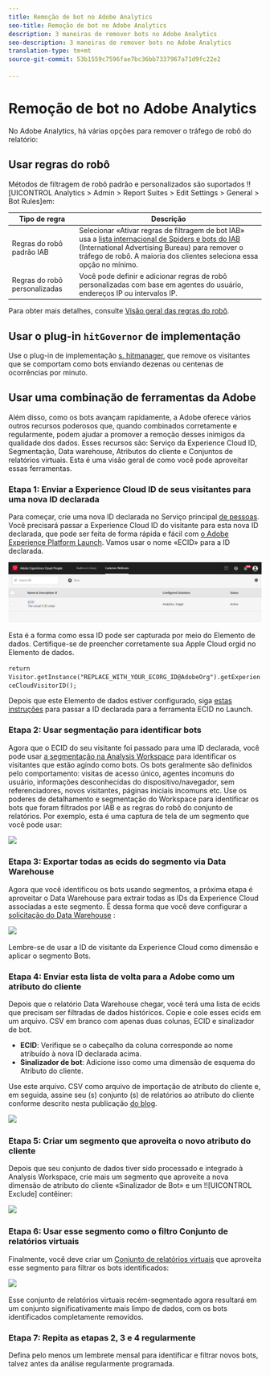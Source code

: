```yaml
---
title: Remoção de bot no Adobe Analytics
seo-title: Remoção de bot no Adobe Analytics
description: 3 maneiras de remover bots no Adobe Analytics
seo-description: 3 maneiras de remover bots no Adobe Analytics
translation-type: tm+mt
source-git-commit: 53b1559c7596fae7bc36bb7337967a71d9fc22e2

---
```



# Remoção de bot no Adobe Analytics

No Adobe Analytics, há várias opções para remover o tráfego de robô do relatório:

## Usar regras do robô

Métodos de filtragem de robô padrão e personalizados são suportados !![UICONTROL Analytics > Admin > Report Suites > Edit Settings > General > Bot Rules]em:

| Tipo de regra | Descrição |
|--- |--- |
| Regras do robô padrão IAB | Selecionar «Ativar regras de filtragem de bot IAB» usa a [lista internacional de Spiders e bots do IAB](https://www.iab.com/) (International Advertising Bureau) para remover o tráfego de robô. A maioria dos clientes seleciona essa opção no mínimo. |
| Regras do robô personalizadas | Você pode definir e adicionar regras de robô personalizadas com base em agentes do usuário, endereços IP ou intervalos IP. |

Para obter mais detalhes, consulte [Visão geral das regras do robô](/help/admin/admin/bot-removal/bot-rules.md).

## Usar o plug-in `hitGovernor` de implementação

Use o plug-in de implementação [s. hitmanager](https://docs.adobe.com/content/help/en/analytics/implementation/javascript-implementation/plugins/hitgovernor.html), que remove os visitantes que se comportam como bots enviando dezenas ou centenas de ocorrências por minuto.

## Usar uma combinação de ferramentas da Adobe

Além disso, como os bots avançam rapidamente, a Adobe oferece vários outros recursos poderosos que, quando combinados corretamente e regularmente, podem ajudar a promover a remoção desses inimigos da qualidade dos dados. Esses recursos são: Serviço da Experience Cloud ID, Segmentação, Data warehouse, Atributos do cliente e Conjuntos de relatórios virtuais. Esta é uma visão geral de como você pode aproveitar essas ferramentas.

### Etapa 1: Enviar a Experience Cloud ID de seus visitantes para uma nova ID declarada

Para começar, crie uma nova ID declarada no Serviço principal [de pessoas](https://docs.adobe.com/content/help/en/core-services/interface/audiences/audience-library.html). Você precisará passar a Experience Cloud ID do visitante para esta nova ID declarada, que pode ser feita de forma rápida e fácil com [o Adobe Experience Platform Launch](https://docs.adobe.com/content/help/en/launch/using/implement/solutions/idservice-save.html). Vamos usar o nome «ECID» para a ID declarada.

![](assets/bot-cust-attr-setup.png)

Esta é a forma como essa ID pode ser capturada por meio do Elemento de dados. Certifique-se de preencher corretamente sua Apple Cloud orgid no Elemento de dados.

```return Visitor.getInstance("REPLACE_WITH_YOUR_ECORG_ID@AdobeOrg").getExperienceCloudVisitorID();```

Depois que este Elemento de dados estiver configurado, siga [estas instruções](https://docs.adobe.com/content/help/en/launch/using/implement/solutions/idservice-save.html) para passar a ID declarada para a ferramenta ECID no Launch.

### Etapa 2: Usar segmentação para identificar bots

Agora que o ECID do seu visitante foi passado para uma ID declarada, você pode usar [a segmentação na Analysis Workspace](https://docs.adobe.com/content/help/en/analytics/analyze/analysis-workspace/components/t-freeform-project-segment.html) para identificar os visitantes que estão agindo como bots. Os bots geralmente são definidos pelo comportamento: visitas de acesso único, agentes incomuns do usuário, informações desconhecidas do dispositivo/navegador, sem referenciadores, novos visitantes, páginas iniciais incomuns etc. Use os poderes de detalhamento e segmentação do Workspace para identificar os bots que foram filtrados por IAB e as regras do robô do conjunto de relatórios. Por exemplo, esta é uma captura de tela de um segmento que você pode usar:

![](assets/bot-filter-seg1.png)

### Etapa 3: Exportar todas as ecids do segmento via Data Warehouse

Agora que você identificou os bots usando segmentos, a próxima etapa é aproveitar o Data Warehouse para extrair todas as IDs da Experience Cloud associadas a este segmento. É dessa forma que você deve configurar a [solicitação do Data Warehouse](https://docs.adobe.com/content/help/en/analytics/export/data-warehouse/data-warehouse.html) :

![](assets/bot-dwh-3.png)

Lembre-se de usar a ID de visitante da Experience Cloud como dimensão e aplicar o segmento Bots.

### Etapa 4: Enviar esta lista de volta para a Adobe como um atributo do cliente

Depois que o relatório Data Warehouse chegar, você terá uma lista de ecids que precisam ser filtradas de dados históricos. Copie e cole esses ecids em um arquivo. CSV em branco com apenas duas colunas, ECID e sinalizador de bot.

* **ECID**: Verifique se o cabeçalho da coluna corresponde ao nome atribuído à nova ID declarada acima.
* **Sinalizador de bot**: Adicione isso como uma dimensão de esquema do Atributo do cliente.

Use este arquivo. CSV como arquivo de importação de atributo do cliente e, em seguida, assine seu (s) conjunto (s) de relatórios ao atributo do cliente conforme descrito nesta publicação [do blog](https://theblog.adobe.com/link-digital-behavior-customers).

![](assets/bot-csv-4.png)

### Etapa 5: Criar um segmento que aproveita o novo atributo do cliente

Depois que seu conjunto de dados tiver sido processado e integrado à Analysis Workspace, crie mais um segmento que aproveite a nova dimensão de atributo do cliente «Sinalizador de Bot» e um !![UICONTROL Exclude] contêiner:

![](assets/bot-filter-seg2.png)

### Etapa 6: Usar esse segmento como o filtro Conjunto de relatórios virtuais

Finalmente, você deve criar um [Conjunto de relatórios virtuais](/help/components/vrs/vrs-about.md) que aproveita esse segmento para filtrar os bots identificados:

![](assets/bot-vrs.png)

Esse conjunto de relatórios virtuais recém-segmentado agora resultará em um conjunto significativamente mais limpo de dados, com os bots identificados completamente removidos.

### Etapa 7: Repita as etapas 2, 3 e 4 regularmente

Defina pelo menos um lembrete mensal para identificar e filtrar novos bots, talvez antes da análise regularmente programada.
